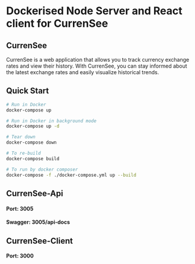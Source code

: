 #  Dockerised Node Server and React client for CurrenSee

## CurrenSee
CurrenSee is a web application that allows you to track currency exchange rates and view their history. With CurrenSee, you can stay informed about the latest exchange rates and easily visualize historical trends.

## Quick Start
```bash
# Run in Docker
docker-compose up

# Run in Docker in background mode
docker-compose up -d

# Tear down
docker-compose down

# To re-build
docker-compose build

# To run by docker composer
docker-compose -f ./docker-compose.yml up --build
```

## CurrenSee-Api
#### Port: 3005
#### Swagger: 3005/api-docs

## CurrenSee-Client
#### Port: 3000
